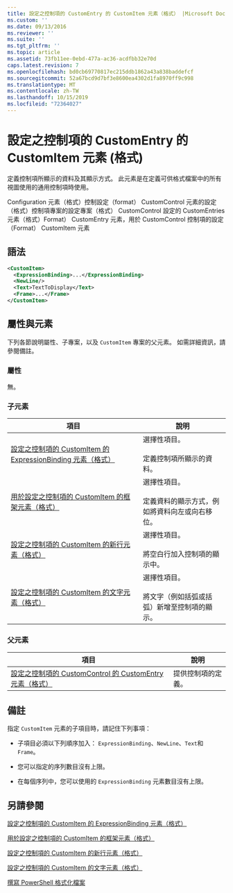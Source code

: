 ```yaml
---
title: 設定之控制項的 CustomEntry 的 CustomItem 元素（格式） |Microsoft Docs
ms.custom: ''
ms.date: 09/13/2016
ms.reviewer: ''
ms.suite: ''
ms.tgt_pltfrm: ''
ms.topic: article
ms.assetid: 73fb11ee-0ebd-477a-ac36-acdfbb32e70d
caps.latest.revision: 7
ms.openlocfilehash: bd0cb69770817ec215ddb1862a43a838baddefcf
ms.sourcegitcommit: 52a67bcd9d7bf3e8600ea4302d1fa8970ff9c998
ms.translationtype: MT
ms.contentlocale: zh-TW
ms.lasthandoff: 10/15/2019
ms.locfileid: "72364027"
---
```

# <a name="customitem-element-for-customentry-for-controls-for-configuration-format"></a>設定之控制項的 CustomEntry 的 CustomItem 元素 (格式)

定義控制項所顯示的資料及其顯示方式。 此元素是在定義可供格式檔案中的所有視圖使用的通用控制項時使用。

Configuration 元素（格式）控制設定（format） CustomControl 元素的設定（格式）控制項專案的設定專案（格式） CustomControl 設定的 CustomEntries 元素（格式）Format） CustomEntry 元素，用於 CustomControl 控制項的設定（Format） CustomItem 元素

## <a name="syntax"></a>語法

```xml
<CustomItem>
  <ExpressionBinding>...</ExpressionBinding>
  <NewLine/>
  <Text>TextToDisplay</Text>
  <Frame>...</Frame>
</CustomItem>
```

## <a name="attributes-and-elements"></a>屬性與元素

下列各節說明屬性、子專案，以及 `CustomItem` 專案的父元素。 如需詳細資訊，請參閱備註。

### <a name="attributes"></a>屬性

無。

### <a name="child-elements"></a>子元素

|項目|說明|
|-------------|-----------------|
|[設定之控制項的 CustomItem 的 ExpressionBinding 元素（格式）](./expressionbinding-element-for-customitem-for-controls-for-configuration-format.md)|選擇性項目。<br /><br /> 定義控制項所顯示的資料。|
|[用於設定之控制項的 CustomItem 的框架元素（格式）](./frame-element-for-customitem-for-controls-for-configuration-format.md)|選擇性項目。<br /><br /> 定義資料的顯示方式，例如將資料向左或向右移位。|
|[設定之控制項的 CustomItem 的新行元素（格式）](./newline-element-for-customitem-for-controls-for-configuration-format.md)|選擇性項目。<br /><br /> 將空白行加入控制項的顯示中。|
|[設定之控制項的 CustomItem 的文字元素（格式）](./text-element-for-customitem-for-controls-for-configuration-format.md)|選擇性項目。<br /><br /> 將文字（例如括弧或括弧）新增至控制項的顯示。|

### <a name="parent-elements"></a>父元素

|項目|說明|
|-------------|-----------------|
|[設定之控制項的 CustomControl 的 CustomEntry 元素（格式）](./customentry-element-for-customcontrol-for-controls-for-configuration-format.md)|提供控制項的定義。|

## <a name="remarks"></a>備註

指定 `CustomItem` 元素的子項目時，請記住下列事項：

- 子項目必須以下列順序加入： `ExpressionBinding`、`NewLine`、`Text`和 `Frame`。

- 您可以指定的序列數目沒有上限。

- 在每個序列中，您可以使用的 `ExpressionBinding` 元素數目沒有上限。

## <a name="see-also"></a>另請參閱

[設定之控制項的 CustomItem 的 ExpressionBinding 元素（格式）](./expressionbinding-element-for-customitem-for-controls-for-configuration-format.md)

[用於設定之控制項的 CustomItem 的框架元素（格式）](./frame-element-for-customitem-for-controls-for-configuration-format.md)

[設定之控制項的 CustomItem 的新行元素（格式）](./newline-element-for-customitem-for-controls-for-configuration-format.md)

[設定之控制項的 CustomItem 的文字元素（格式）](./text-element-for-customitem-for-controls-for-configuration-format.md)

[撰寫 PowerShell 格式化檔案](./writing-a-powershell-formatting-file.md)
